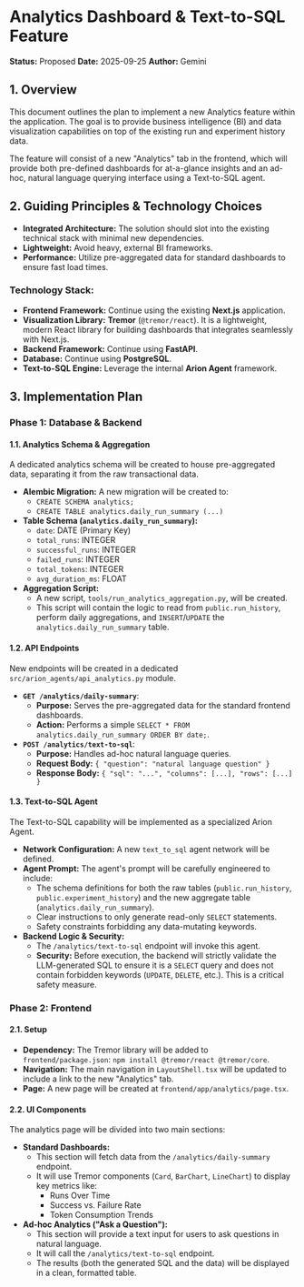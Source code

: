 # Analytics Dashboard & Text-to-SQL Feature

**Status:** Proposed
**Date:** 2025-09-25
**Author:** Gemini

## 1. Overview

This document outlines the plan to implement a new Analytics feature within the application. The goal is to provide business intelligence (BI) and data visualization capabilities on top of the existing run and experiment history data.

The feature will consist of a new "Analytics" tab in the frontend, which will provide both pre-defined dashboards for at-a-glance insights and an ad-hoc, natural language querying interface using a Text-to-SQL agent.

## 2. Guiding Principles & Technology Choices

- **Integrated Architecture:** The solution should slot into the existing technical stack with minimal new dependencies.
- **Lightweight:** Avoid heavy, external BI frameworks.
- **Performance:** Utilize pre-aggregated data for standard dashboards to ensure fast load times.

### Technology Stack:
- **Frontend Framework:** Continue using the existing **Next.js** application.
- **Visualization Library:** **Tremor** (`@tremor/react`). It is a lightweight, modern React library for building dashboards that integrates seamlessly with Next.js.
- **Backend Framework:** Continue using **FastAPI**.
- **Database:** Continue using **PostgreSQL**.
- **Text-to-SQL Engine:** Leverage the internal **Arion Agent** framework.

## 3. Implementation Plan

### Phase 1: Database & Backend

#### 1.1. Analytics Schema & Aggregation

A dedicated analytics schema will be created to house pre-aggregated data, separating it from the raw transactional data.

- **Alembic Migration:** A new migration will be created to:
    - `CREATE SCHEMA analytics;`
    - `CREATE TABLE analytics.daily_run_summary (...)`
- **Table Schema (`analytics.daily_run_summary`):**
    - `date`: DATE (Primary Key)
    - `total_runs`: INTEGER
    - `successful_runs`: INTEGER
    - `failed_runs`: INTEGER
    - `total_tokens`: INTEGER
    - `avg_duration_ms`: FLOAT
- **Aggregation Script:**
    - A new script, `tools/run_analytics_aggregation.py`, will be created.
    - This script will contain the logic to read from `public.run_history`, perform daily aggregations, and `INSERT`/`UPDATE` the `analytics.daily_run_summary` table.

#### 1.2. API Endpoints

New endpoints will be created in a dedicated `src/arion_agents/api_analytics.py` module.

- **`GET /analytics/daily-summary`**:
    - **Purpose:** Serves the pre-aggregated data for the standard frontend dashboards.
    - **Action:** Performs a simple `SELECT * FROM analytics.daily_run_summary ORDER BY date;`.
- **`POST /analytics/text-to-sql`**:
    - **Purpose:** Handles ad-hoc natural language queries.
    - **Request Body:** `{ "question": "natural language question" }`
    - **Response Body:** `{ "sql": "...", "columns": [...], "rows": [...] }`

#### 1.3. Text-to-SQL Agent

The Text-to-SQL capability will be implemented as a specialized Arion Agent.

- **Network Configuration:** A new `text_to_sql` agent network will be defined.
- **Agent Prompt:** The agent's prompt will be carefully engineered to include:
    - The schema definitions for both the raw tables (`public.run_history`, `public.experiment_history`) and the new aggregate table (`analytics.daily_run_summary`).
    - Clear instructions to only generate read-only `SELECT` statements.
    - Safety constraints forbidding any data-mutating keywords.
- **Backend Logic & Security:**
    - The `/analytics/text-to-sql` endpoint will invoke this agent.
    - **Security:** Before execution, the backend will strictly validate the LLM-generated SQL to ensure it is a `SELECT` query and does not contain forbidden keywords (`UPDATE`, `DELETE`, etc.). This is a critical safety measure.

### Phase 2: Frontend

#### 2.1. Setup

- **Dependency:** The Tremor library will be added to `frontend/package.json`: `npm install @tremor/react @tremor/core`.
- **Navigation:** The main navigation in `LayoutShell.tsx` will be updated to include a link to the new "Analytics" tab.
- **Page:** A new page will be created at `frontend/app/analytics/page.tsx`.

#### 2.2. UI Components

The analytics page will be divided into two main sections:

- **Standard Dashboards:**
    - This section will fetch data from the `/analytics/daily-summary` endpoint.
    - It will use Tremor components (`Card`, `BarChart`, `LineChart`) to display key metrics like:
        - Runs Over Time
        - Success vs. Failure Rate
        - Token Consumption Trends
- **Ad-hoc Analytics ("Ask a Question"):**
    - This section will provide a text input for users to ask questions in natural language.
    - It will call the `/analytics/text-to-sql` endpoint.
    - The results (both the generated SQL and the data) will be displayed in a clean, formatted table.
